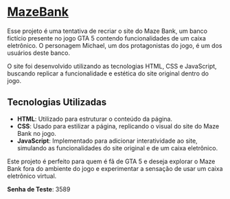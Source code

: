 <h1><a href="https://gustavomelofn.github.io/MazeBank/">MazeBank</a></h1>

Esse projeto é uma tentativa de recriar o site do Maze Bank, um banco fictício presente no jogo GTA 5 contendo funcionalidades de um caixa eletrônico. O personagem Michael, um dos protagonistas do jogo, é um dos usuários deste banco.

O site foi desenvolvido utilizando as tecnologias HTML, CSS e JavaScript, buscando replicar a funcionalidade e estética do site original dentro do jogo.

## Tecnologias Utilizadas
- **HTML**: Utilizado para estruturar o conteúdo da página.
- **CSS**: Usado para estilizar a página, replicando o visual do site do Maze Bank no jogo.
- **JavaScript**: Implementado para adicionar interatividade ao site, simulando as funcionalidades do site original e de um caixa eletrônico.

Este projeto é perfeito para quem é fã de GTA 5 e deseja explorar o Maze Bank fora do ambiente do jogo e experimentar a sensação de usar um caixa eletrônico virtual.

**Senha de Teste**: 3589
